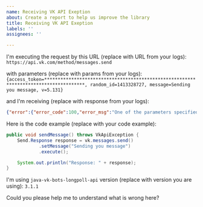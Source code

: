 ```yaml
---
name: Receiving VK API Exeption
about: Create a report to help us improve the library
title: Receiving VK API Exeption
labels: ''
assignees: ''

---
```


I'm executing the request by this URL (replace with URL from your logs): `https://api.vk.com/method/messages.send`

with parameters (replace with params from your logs): `{access_token=*************************************************************************************, random_id=1413328727, message=Sending you message, v=5.131}`

and I'm receiving (replace with response from your logs): 
```json
{"error":{"error_code":100,"error_msg":"One of the parameters specified was missing or invalid: you should specify peer_id, user_id, domain, chat_id or user_ids param","request_params":[{"key":"method","value":"messages.send"},{"key":"oauth","value":"1"},{"key":"v","value":"5.131"},{"key":"random_id","value":"1413460573"}]}}
```

Here is the code example (replace with your code example):
```java
public void sendMessage() throws VkApiException {
    Send.Response response = vk.messages.send()
            .setMessage("Sending you message")
            .execute();

    System.out.println("Response: " + response);
}
```

I'm using `java-vk-bots-longpoll-api` version (replace with version you are using): `3.1.1`

Could you please help me to understand what is wrong here?
